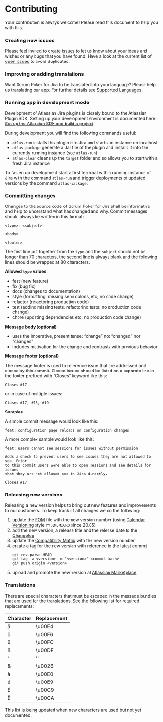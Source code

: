 Contributing
============

Your contribution is always welcome!
Please read this document to help you with this.

### Creating new issues

Please feel invited to [create issues](https://github.com/codescape/jira-scrum-poker/issues/new/choose) to let us know about your ideas and wishes or any bugs that you have found.
Have a look at the current list of [open issues](https://github.com/codescape/jira-scrum-poker/issues) to avoid duplicates.

### Improving or adding translations

Want Scrum Poker for Jira to be translated into your language?
Please help us translating our app.
For further details see [Supported Languages](docs/supported-languages.md).

### Running app in development mode

Development of Atlassian Jira plugins is closely bound to the Atlassian Plugin SDK.
Setting up your development environment is documented here: 
[Set up the Atlassian SDK and build a project](https://developer.atlassian.com/docs/getting-started/set-up-the-atlassian-plugin-sdk-and-build-a-project) 

During development you will find the following commands useful:

* `atlas-run` installs this plugin into Jira and starts an instance on localhost
* `atlas-package` generate a Jar file of the plugin and installs it into the currently running instance (see `atlas-run`)
* `atlas-clean` cleans up the `target` folder and so allows you to start with a fresh Jira instance

To fasten up development start a first terminal with a running instance of Jira with the command `atlas-run` and trigger deployments of updated versions by the command `atlas-package`.

### Committing changes

Changes to the source code of Scrum Poker for Jira shall be informative and help to understand what has changed and why.
Commit messages should always be written in this format:

    <type>: <subject>
    
    <body>
    
    <footer>

The first line put together from the `type` and the `subject` should not be longer than 70 characters, the second line is always blank and the following lines should be wrapped at 80 characters.

**Allowed `type` values**

* feat (new feature)
* fix (bug fix)
* docs (changes to documentation)
* style (formatting, missing semi colons, etc; no code change)
* refactor (refactoring production code)
* test (adding missing tests, refactoring tests; no production code change)
* chore (updating dependencies etc; no production code change)

**Message body (optional)**

* uses the imperative, present tense: “change” not “changed” nor “changes”
* includes motivation for the change and contrasts with previous behavior

**Message footer (optional)**

The message footer is used to reference issue that are addressed and closed by this commit.
Closed issues should be listed on a separate line in the footer prefixed with "Closes" keyword like this:

    Closes #17

or in case of multiple issues:

    Closes #17, #18, #19

**Samples**

A simple commit message would look like this:

    feat: configuration page reloads on configuration changes

A more complex sample would look like this:

    feat: users cannot see sessions for issues without permission
    
    Adds a check to prevent users to see issues they are not allowed to see. Prior
    to this commit users were able to open sessions and see details for issues
    that they are not allowed see in Jira directly.
    
    Closes #17

### Releasing new versions

Releasing a new version helps to bring out new features and improvements to our customers.
To keep track of all changes we do the following:

1. update the [POM](pom.xml) file with the new version number (using [Calendar Versioning](https://calver.org) style `YY.0M.MICRO` since 20.05)
1. add the new version, a release title and the release date to the [Changelog](docs/changelog.md)
1. update the [Compatibility Matrix](docs/compatibility-matrix.md) with the new version number
1. create a tag for the new version with reference to the latest commit
    ```
    git rev-parse HEAD
    git tag -a <version> -m "<version>" <commit hash>
    git push origin <version>
    ```
1. upload and promote the new version at [Atlassian Marketplace](https://marketplace.atlassian.com/manage/plugins/de.codescape.jira.plugins.scrum-poker/versions)

### Translations

There are special characters that must be escaped in the message bundles that are used for the translations.
See the following list for required replacements:

| Character | Replacement |
|-----------|-------------|
| ä         | \u00E4      |
| ö         | \u00F6      |
| ü         | \u00FC      |
| ß         | \u00DF      |
| '         | ''          |
| &         | \u0026      |
| à         | \u00E0      |
| é         | \u00E9      |
| É         | \u00C9      |
| Ê         | \u00CA      |

This list is being updated when new characters are used but not yet documented.
